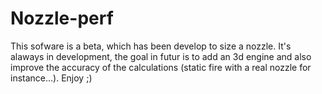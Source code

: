 # Nozzle-perf


This sofware is a beta, which has been develop to size a nozzle. It's alaways in development, 
the goal in futur is to add an 3d engine and also improve the accuracy of the calculations (static fire with a real nozzle for instance...). 
Enjoy ;)
